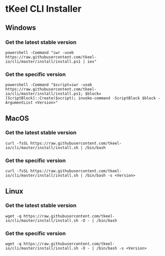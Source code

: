 # tKeel CLI Installer

## Windows

### Get the latest stable version

```
powershell -Command "iwr -useb https://raw.githubusercontent.com/tkeel-io/cli/master/install/install.ps1 | iex"
```

### Get the specific version

```
powershell -Command "$script=iwr -useb https://raw.githubusercontent.com/tkeel-io/cli/master/install/install.ps1; $block=[ScriptBlock]::Create($script); invoke-command -ScriptBlock $block -ArgumentList <Version>"
```

## MacOS

### Get the latest stable version

```
curl -fsSL https://raw.githubusercontent.com/tkeel-io/cli/master/install/install.sh | /bin/bash
```

### Get the specific version

```
curl -fsSL https://raw.githubusercontent.com/tkeel-io/cli/master/install/install.sh | /bin/bash -s <Version>
```

## Linux

### Get the latest stable version

```
wget -q https://raw.githubusercontent.com/tkeel-io/cli/master/install/install.sh -O - | /bin/bash
```

### Get the specific version

```
wget -q https://raw.githubusercontent.com/tkeel-io/cli/master/install/install.sh -O - | /bin/bash -s <Version>
```
